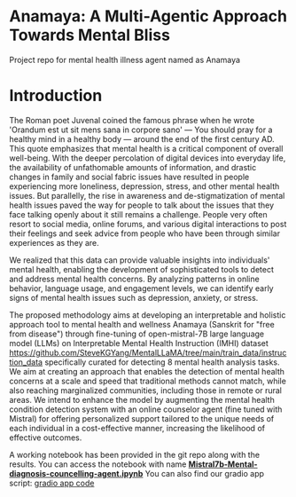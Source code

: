 # Anamaya: A Multi-Agentic Approach Towards Mental Bliss
Project repo for mental health illness agent named as Anamaya

# Introduction
The Roman poet Juvenal coined the famous phrase when he wrote 'Orandum est ut sit mens sana in corpore sano' — You should pray for a healthy mind in a healthy body — around the end of the first century AD. This quote emphasizes that mental health is a critical component of overall well-being. With the deeper percolation of digital devices into everyday life, the availability of unfathomable amounts of information, and drastic changes in family and social fabric issues have resulted in people experiencing more loneliness, depression, stress, and other mental health issues. But parallelly, the rise in awareness and de-stigmatization of mental health issues paved the way for people to talk about the issues that they face talking openly about it still remains a challenge. People very often resort to social media, online forums, and various digital interactions to post their feelings and seek advice from people who have been through similar experiences as they are. 

We realized that this data can provide valuable insights into individuals' mental health, enabling the development of sophisticated tools to detect and address mental health concerns. By analyzing patterns in online behavior, language usage, and engagement levels, we can identify early signs of mental health issues such as depression, anxiety, or stress. 

The proposed methodology aims at developing an interpretable and holistic approach tool to mental health and wellness Anamaya (Sanskrit for "free from disease") through fine-tuning of open-mistral-7B large language model (LLMs) on Interpretable Mental Health Instruction (IMHI) dataset 
https://github.com/SteveKGYang/MentalLLaMA/tree/main/train_data/instruction_data  specifically curated for detecting 8 mental health analysis tasks. We aim at creating an approach that enables the detection of mental health concerns at a scale and speed that traditional methods cannot match, while also reaching marginalized communities, including those in remote or rural areas. We intend to enhance the model by augmenting the mental health condition detection system with an online counselor agent (fine tuned with Mistral) for offering personalized support tailored to the unique needs of each individual in a cost-effective manner, increasing the likelihood of effective outcomes.

A working notebook has been provided in the git repo along with the results. You can access the notebook with name <b><a href="./Mistral7b-Mental-diagnosis-councelling-agent.ipynb">Mistral7b-Mental-diagnosis-councelling-agent.ipynb</a></b>
You can also find our gradio app script: <a href="D:\Anamaya-agent-Mistral-hack\gradio_app.py"> gradio app code </a>

